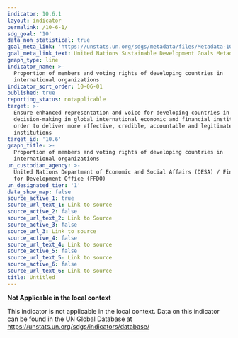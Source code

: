 ```yaml
---
indicator: 10.6.1
layout: indicator
permalink: /10-6-1/
sdg_goal: '10'
data_non_statistical: true
goal_meta_link: 'https://unstats.un.org/sdgs/metadata/files/Metadata-10-06-01.pdf'
goal_meta_link_text: United Nations Sustainable Development Goals Metadata (PDF 201 KB)
graph_type: line
indicator_name: >-
  Proportion of members and voting rights of developing countries in
  international organizations
indicator_sort_order: 10-06-01
published: true
reporting_status: notapplicable
target: >-
  Ensure enhanced representation and voice for developing countries in
  decision-making in global international economic and financial institutions in
  order to deliver more effective, credible, accountable and legitimate
  institutions
target_id: '10.6'
graph_title: >-
  Proportion of members and voting rights of developing countries in
  international organizations
un_custodian_agency: >-
  United Nations Department of Economic and Social Affairs (DESA) / Financing
  for Development Office (FFDO)
un_designated_tier: '1'
data_show_map: false
source_active_1: true
source_url_text_1: Link to source
source_active_2: false
source_url_text_2: Link to Source
source_active_3: false
source_url_3: Link to source
source_active_4: false
source_url_text_4: Link to source
source_active_5: false
source_url_text_5: Link to source
source_active_6: false
source_url_text_6: Link to source
title: Untitled
---
```

**Not Applicable in the local context**

This indicator is not applicable in the local context. Data on this indicator can be found in the UN Global Database at https://unstats.un.org/sdgs/indicators/database/
